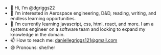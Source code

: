- 👋 Hi, I’m @dgriggs22
- 👀 I’m interested in Aerospace engineering, D&D, reading,  writing, and endless learning opportunities.
- 🌱 I’m currently learning javascript, css, html, react, and more. I am a systems engineer on a software team and looking to expand my knowledge in the domain.
- 📫 How to reach me: daniellegriggs121@gmail.com
- 😄 Pronouns: she/her

<!---
dgriggs22/dgriggs22 is a ✨ special ✨ repository because its `README.md` (this file) appears on your GitHub profile.
You can click the Preview link to take a look at your changes.
--->
